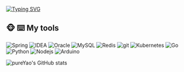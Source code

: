 [![Typing SVG](https://readme-typing-svg.demolab.com?font=Pacifico&size=50&pause=1000&color=FFF8EA&background=FC909F&center=true&vCenter=true&width=1100&height=200&lines=Hello%2C+I'm+pureYao;Enjoy+Code;Enjoy+Life)](https://git.io/typing-svg)

## :monkey_face: :keyboard:  My tools
<div>
  <img alt="Spring" src="https://img.shields.io/badge/-Spring-6DB33F?style=flat-square&logo=spring&logoColor=white" />
  <img alt="IDEA" src="https://img.shields.io/badge/-IDEA-000000?style=flat-square&logo=IntelliJ IDEA&logoColor=white" />
  <img alt="Oracle" src="https://img.shields.io/badge/-Oracle-F80000?style=flat-square&logo=oracle&logoColor=white" /> 
  <img alt="MySQL" src="https://img.shields.io/badge/-MySQL-4479A1?style=flat-square&logo=MySQL&logoColor=white" /> 
  <img alt="Redis" src="https://img.shields.io/badge/-Redis-DC382D?style=flat-square&logo=Redis&logoColor=white" /> 
  <img alt="git" src="https://img.shields.io/badge/-Git-F05032?style=flat-square&logo=git&logoColor=white" />
  <img alt="Kubernetes" src="https://img.shields.io/badge/-Kubernetes-326CE5?style=flat-square&logo=Kubernetes&logoColor=white" />
  <img alt="Go" src="https://img.shields.io/badge/-Go-00ADD8?style=flat-square&logo=Go&logoColor=white" />
  <img alt="Python" src="https://img.shields.io/badge/-Python-3776AB?style=flat-square&logo=Python&logoColor=white" />
  <img alt="Nodejs" src="https://img.shields.io/badge/-Nodejs-43853d?style=flat-square&logo=Node.js&logoColor=white" />
  <img alt="Arduino" src="https://img.shields.io/badge/-Arduino-00979D?style=flat-square&logo=Arduino&logoColor=white" />
  <p></p>
</div>

![pureYao's GitHub stats](https://github-readme-stats.vercel.app/api?username=pureYao&show_icons=true&theme=transparent&title_color=C65D7B&text_color=F68989&icon_color=C65D7B)
